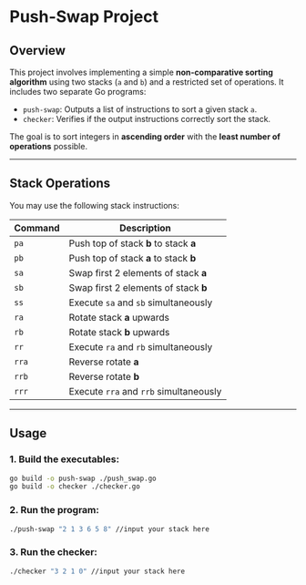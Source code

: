 # Push-Swap Project

## Overview

This project involves implementing a simple **non-comparative sorting algorithm** using two stacks (`a` and `b`) and a restricted set of operations. It includes two separate Go programs:

- `push-swap`: Outputs a list of instructions to sort a given stack `a`.
- `checker`: Verifies if the output instructions correctly sort the stack.

The goal is to sort integers in **ascending order** with the **least number of operations** possible.

---

## Stack Operations

You may use the following stack instructions:

| Command | Description |
|---------|-------------|
| `pa`    | Push top of stack **b** to stack **a** |
| `pb`    | Push top of stack **a** to stack **b** |
| `sa`    | Swap first 2 elements of stack **a** |
| `sb`    | Swap first 2 elements of stack **b** |
| `ss`    | Execute `sa` and `sb` simultaneously |
| `ra`    | Rotate stack **a** upwards |
| `rb`    | Rotate stack **b** upwards |
| `rr`    | Execute `ra` and `rb` simultaneously |
| `rra`   | Reverse rotate **a** |
| `rrb`   | Reverse rotate **b** |
| `rrr`   | Execute `rra` and `rrb` simultaneously |

---

## Usage

### 1. Build the executables:

```bash
go build -o push-swap ./push_swap.go
go build -o checker ./checker.go
```

### 2. Run the program: 

```bash
./push-swap "2 1 3 6 5 8" //input your stack here
```

### 3. Run the checker:

```bash
./checker "3 2 1 0" //input your stack here
```
